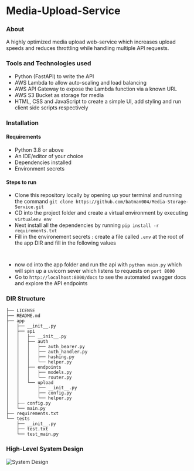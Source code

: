 # Media-Upload-Service

### About
A highly optimized media upload web-service which increases upload speeds and reduces throttling while handling multiple API requests.

### Tools and Technologies used

- Python (FastAPI) to write the API 
- AWS Lambda to allow auto-scaling and load balancing
- AWS API Gateway to expose the Lambda function via a known URL
- AWS S3 Bucket as storage for media
- HTML, CSS and JavaScript to create a simple UI, add styling and run client side scripts respectively

### Installation

#### Requirements

* Python 3.8 or above
* An IDE/editor of your choice
* Dependencies installed
* Environment secrets

#### Steps to run

* Clone this repository locally by opening up your terminal and running the command `git clone https://github.com/batman004/Media-Storage-Service.git` 
* CD into the project folder and create a virtual environment by executing `virtualenv env`
* Next install all the dependencies by running `pip install -r requirements.txt`
* Fill in the environement secrets :
    create a file called `.env` at the root of the app DIR and fill in the following values
    ```
    

    ```
* now cd into the app folder and run the api with `python main.py` which will spin up a uvicorn sever which listens to requests on `port 8000`
* Go to `http://localhost:8000/docs` to see the automated swagger docs and explore the API endpoints

### DIR Structure 
```
├── LICENSE
├── README.md
├── app
│   ├── __init__.py
│   ├── api
│   │   ├── __init__.py
│   │   ├── auth
│   │   │   ├── auth_bearer.py
│   │   │   ├── auth_handler.py
│   │   │   ├── hashing.py
│   │   │   └── helper.py
│   │   ├── endpoints
│   │   │   ├── models.py
│   │   │   └── router.py
│   │   └── upload
│   │       ├── __init__.py
│   │       ├── config.py
│   │       └── helper.py
│   ├── config.py
│   └── main.py
├── requirements.txt
└── tests
    ├── __init__.py
    ├── test.txt
    └── test_main.py

```

### High-Level System Design

![System Design](https://user-images.githubusercontent.com/58564635/159136643-81b1559e-ec96-408d-97e4-fbeb69a8ed5d.png)
